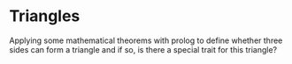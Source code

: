 # Triangles
Applying some mathematical theorems with prolog to define whether three sides can form a triangle and if so, is there a special trait for this triangle?
